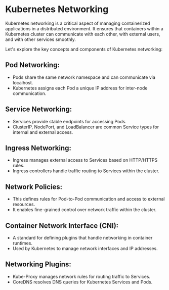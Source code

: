 # Kubernetes Networking
Kubernetes networking is a critical aspect of managing containerized applications in a distributed environment. It ensures that containers within a Kubernetes cluster can communicate with each other, with external users, and with other services smoothly. 

Let's explore the key concepts and components of Kubernetes networking:

## Pod Networking:
 - Pods share the same network namespace and can communicate via localhost.
 - Kubernetes assigns each Pod a unique IP address for inter-node communication.
## Service Networking:
 - Services provide stable endpoints for accessing Pods.
 - ClusterIP, NodePort, and LoadBalancer are common Service types for internal and external access.
## Ingress Networking:
 - Ingress manages external access to Services based on HTTP/HTTPS rules.
 - Ingress controllers handle traffic routing to Services within the cluster.
## Network Policies:
 - This defines rules for Pod-to-Pod communication and access to external resources.
 - It enables fine-grained control over network traffic within the cluster.
## Container Network Interface (CNI):
 - A standard for defining plugins that handle networking in container runtimes.
 - Used by Kubernetes to manage network interfaces and IP addresses.
## Networking Plugins:
 - Kube-Proxy manages network rules for routing traffic to Services.
 - CoreDNS resolves DNS queries for Kubernetes Services and Pods.

